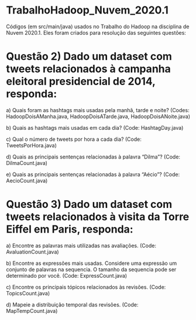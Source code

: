 # TrabalhoHadoop_Nuvem_2020.1
Códigos (em src/main/java) usados no Trabalho do Hadoop na disciplina de Nuvem 2020.1. Eles foram criados para resolução das seguintes questões:

# Questão 2) Dado um dataset com tweets relacionados à campanha eleitoral presidencial de 2014, responda:

  a) Quais foram as hashtags mais usadas pela manhã, tarde e noite? (Codes: HadoopDoisAManha.java, HadoopDoisATarde.java, HadoopDoisANoite.java)

  b) Quais as hashtags mais usadas em cada dia? (Code: HashtagDay.java)

  c) Qual o número de tweets por hora a cada dia? (Code: TweetsPorHora.java)

  d) Quais as principais sentenças relacionadas à palavra “Dilma”? (Code: DilmaCount.java)

  e) Quais as principais sentenças relacionadas à palavra “Aécio”? (Code: AecioCount.java)

# Questão 3) Dado um dataset com tweets relacionados à visita da Torre Eiffel em Paris, responda:

  a) Encontre as palavras mais utilizadas nas avaliações. (Code: AvaluationCount.java)

  b) Encontre as expressões mais usadas. Considere uma expressão um conjunto de palavras na sequencia. O tamanho da sequencia pode ser determinado por você. (Code: ExpressCount.java)

  c) Encontre os principais tópicos relacionados às revisões. (Code: TopicsCount.java)

  d) Mapeie a distribuição temporal das revisões. (Code: MapTempCount.java)
